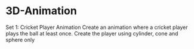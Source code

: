 # 3D-Animation
Set 1: Cricket Player Animation
Create an animation where a cricket player plays the ball at least once. Create the player using cylinder, cone and sphere only
